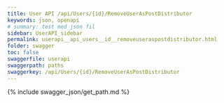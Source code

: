 ```yaml
---
title: User API /api/Users/{id}/RemoveUserAsPostDistributor
keywords: json, openapi
# summary: test med json fil
sidebar: UserAPI_sidebar
permalink: userapi__api_users__id__removeuseraspostdistributor.html
folder: swagger
toc: false
swaggerfile: userapi
swaggerpath: paths
swaggerkey: /api/Users/{id}/RemoveUserAsPostDistributor
---
```

{% include swagger_json/get_path.md %}
